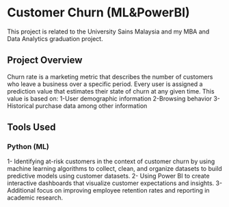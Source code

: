 # Customer Churn (ML&PowerBI)
This project is related to the University Sains Malaysia and my MBA and Data Analytics graduation project.
## Project Overview
Churn rate is a marketing metric that describes the number of customers who leave a business over a specific period. Every user is assigned a prediction value that estimates their state of churn at any given time. This value is based on:
1-User demographic information
2-Browsing behavior
3-Historical purchase data among other information
## Tools Used
### Python (ML)
1- Identifying at-risk customers in the context of customer churn by using machine learning algorithms to collect, clean, and organize datasets to build predictive models using customer datasets.
2- Using Power BI to create interactive dashboards that visualize customer expectations and insights.
3- Additional focus on improving employee retention rates and reporting in academic research.
